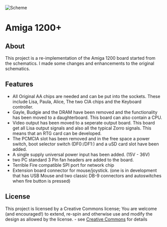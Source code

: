 ![Scheme](https://mirrors.creativecommons.org/presskit/icons/cc.svg)
# Amiga 1200+

## About

This project is a re-implementation of the Amiga 1200 board started from the schematics.
I made some changes and enhancements to the original schematics.

## Features

* All Original AA chips are needed and can be put into the sockets. These include Lisa, Paula, Alice, The two CIA chips and the Keyboard controller.
* Gayle, Budgie and the DRAM have been removed and the functionality has been moved to a daughterboard. This board can also contain a CPU.
* Video output has been moved to a seperate output board. This board get all Lisa output signals and also all the typical Zorro signals. This means that an RTG card can be developed.
* The PCMCIA slot has been removed and in the free space a power switch, boot selector switch (DF0:/DF1:) and a uSD card slot have been added.
* A single supply universal power input has been added. (15V - 36V)
* two PC standard 3 Pin fan headers are added to the board.
* Terrible Fire compatible SPI port for network chip
* Extension board connector for mouse/joystick. (one is in development that has USB Mouse and two classic DB-9 connectors and autoswitches when fire button is pressed)

## License

This project is licensed by a Creative Commons license; You are welcome (and encouraged!) to extend, re-spin and otherwise use and modify the design as allowed by the license. - see  [Creative Commons](https://creativecommons.org/licenses/by-sa/4.0/) for details

